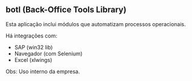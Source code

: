 ## botl (Back-Office Tools Library)

Esta aplicação inclui módulos que automatizam processos operacionais.

Há integrações com:
- SAP (win32 lib)
- Navegador (com Selenium)
- Excel (xlwings)

Obs: Uso interno da empresa.